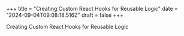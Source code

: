 +++
title = "Creating Custom React Hooks for Reusable Logic"
date = "2024-09-04T09:08:18.516Z"
draft = false
+++

  Creating Custom React Hooks for Reusable Logic
        